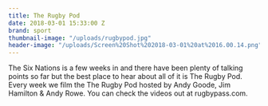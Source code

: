 ```yaml
---
title: The Rugby Pod
date: 2018-03-01 15:33:00 Z
brand: sport
thumbnail-image: "/uploads/rugbypod.jpg"
header-image: "/uploads/Screen%20Shot%202018-03-01%20at%2016.00.14.png"
---
```


The Six Nations is a few weeks in and there have been plenty of talking points so far but the best place to hear about all of it is The Rugby Pod. Every week we film the The Rugby Pod hosted by Andy Goode, Jim Hamilton & Andy Rowe. You can check the videos out at rugbypass.com.